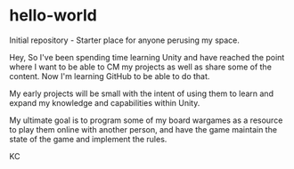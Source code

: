 # hello-world
Initial repository - Starter place for anyone perusing my space.

Hey, 
So I've been spending time learning Unity and have reached the point where I want to be able to CM my projects as well as share some of the content.  Now I'm learning GitHub to be able to do that.

My early projects will be small with the intent of using them to learn and expand my knowledge and capabilities within Unity.

My ultimate goal is to program some of my board wargames as a resource to play them online with another person, and have the game maintain the state of the game and implement the rules.

KC
